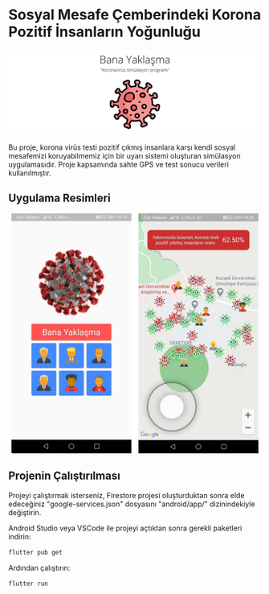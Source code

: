 #  Sosyal Mesafe Çemberindeki Korona Pozitif İnsanların Yoğunluğu

![alt text](https://github.com/baspinarenes/korona-uyari-simulasyonu/blob/main/proje-fotograflari/label.png?raw=true)

Bu proje, korona virüs testi pozitif çıkmış insanlara karşı kendi sosyal mesafemizi koruyabilmemiz için bir uyarı sistemi oluşturan simülasyon uygulamasıdır. Proje kapsamında sahte GPS ve test sonucu verileri kullanılmıştır.

## Uygulama Resimleri

![alt text](https://github.com/baspinarenes/korona-uyari-simulasyonu/blob/main/proje-fotograflari/screen.png)

## Projenin Çalıştırılması

Projeyi çalıştırmak isterseniz, Firestore projesi oluşturduktan sonra elde edeceğiniz "google-services.json" dosyasını "android/app/" dizinindekiyle değiştirin.

Android Studio veya VSCode ile projeyi açtıktan sonra gerekli paketleri indirin:

```bash
flutter pub get
```

Ardından çalıştırın:

```bash
flutter run
```

